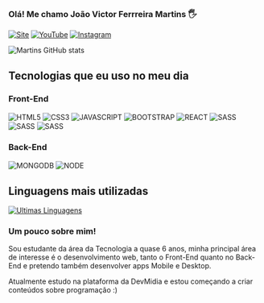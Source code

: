 ### Olá! Me chamo João Victor Ferrreira Martins 🖐️

[![Site](https://img.shields.io/website?label=CyberTech.com&style=for-the-badge&url=https://mago-dos-sites.vercel.app)](https://mago-dos-sites.vercel.app/)
[![YouTube](https://img.shields.io/badge/YouTube-FF0000?style=for-the-badge&logo=youtube&logoColor=white)](https://www.youtube.com/channel/UCgyYoRVsvjXeJHNvzavFqag)
[![Instagram](https://img.shields.io/badge/Instagram-E4405F?style=for-the-badge&logo=instagram&logoColor=white)](https://www.instagram.com/sargentojojo)

![Martins GitHub stats](https://github-readme-stats.vercel.app/api?username=Joao-Victor-Martins&show_icons=true&theme=dracula)


## Tecnologias que eu uso no meu dia

<div style="display: inline_block">
<h3>Front-End</h3>
    <img align="center" alt="HTML5" src="https://img.shields.io/badge/HTML5-E34F26?style=for-the-badge&logo=html5&logoColor=white" />
    <img align="center" alt="CSS3" src="https://img.shields.io/badge/CSS3-1572B6?style=for-the-badge&logo=css3&logoColor=white" />
    <img align="center" alt="JAVASCRIPT" src="https://img.shields.io/badge/JavaScript-323330?style=for-the-badge&logo=javascript&logoColor=F7DF1E" />
    <img align="center" alt="BOOTSTRAP" src="https://img.shields.io/badge/Bootstrap-563D7C?style=for-the-badge&logo=bootstrap&logoColor=white" />
    <img align="center" alt="REACT" src="https://img.shields.io/badge/React-20232A?style=for-the-badge&logo=react&logoColor=61DAFB" />
    <img align="center" alt="SASS" src="https://img.shields.io/badge/Sass-CC6699?style=for-the-badge&logo=sass&logoColor=white" />
    <img align="center" alt="SASS" src="https://img.shields.io/badge/TypeScript-007ACC?style=for-the-badge&logo=typescript&logoColor=white" />
    <img align="center" alt="SASS" src="https://img.shields.io/badge/Tailwind_CSS-38B2AC?style=for-the-badge&logo=tailwind-css&logoColor=white" />
    

<h3>Back-End</h3>    
    <img align="center" alt="MONGODB" src="https://img.shields.io/badge/MongoDB-4EA94B?style=for-the-badge&logo=mongodb&logoColor=white" />
    <img align="center" alt="NODE" src="https://img.shields.io/badge/Node.js-43853D?style=for-the-badge&logo=node.js&logoColor=white" />
    <!-- <img align="center" alt="MYSQÇ" src="https://img.shields.io/badge/MySQL-00000F?style=for-the-badge&logo=mysql&logoColor=white" /> -->
</div>


## Linguagens mais utilizadas
[![Ultimas Linguagens](https://github-readme-stats.vercel.app/api/top-langs/?username=Joao-Victor-Martins&layout=donut)](https://github.com/Joao-Victor-Martins/github-readme-stats)


### Um pouco sobre mim!
<p>Sou estudante da área da Tecnologia a quase 6 anos, minha principal área de interesse é o desenvolvimento web, tanto o Front-End quanto no Back-End e pretendo também desenvolver apps Mobile e Desktop.

Atualmente estudo na plataforma da DevMidia e estou começando a criar conteúdos sobre programação :)</p>

